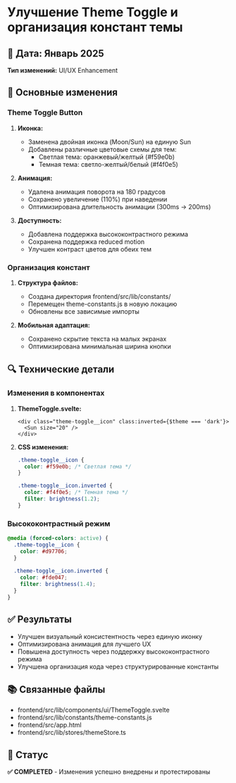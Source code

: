 # Улучшение Theme Toggle и организация констант темы

## 📅 Дата: Январь 2025
**Тип изменений:** UI/UX Enhancement

## 🎯 Основные изменения

### Theme Toggle Button
1. **Иконка:**
   - Заменена двойная иконка (Moon/Sun) на единую Sun
   - Добавлены различные цветовые схемы для тем:
     - Светлая тема: оранжевый/желтый (#f59e0b)
     - Темная тема: светло-желтый/белый (#f4f0e5)

2. **Анимация:**
   - Удалена анимация поворота на 180 градусов
   - Сохранено увеличение (110%) при наведении
   - Оптимизирована длительность анимации (300ms → 200ms)

3. **Доступность:**
   - Добавлена поддержка высококонтрастного режима
   - Сохранена поддержка reduced motion
   - Улучшен контраст цветов для обеих тем

### Организация констант
1. **Структура файлов:**
   - Создана директория frontend/src/lib/constants/
   - Перемещен theme-constants.js в новую локацию
   - Обновлены все зависимые импорты

2. **Мобильная адаптация:**
   - Сохранено скрытие текста на малых экранах
   - Оптимизирована минимальная ширина кнопки

## 🔍 Технические детали

### Изменения в компонентах
1. **ThemeToggle.svelte:**
   ```svelte
   <div class="theme-toggle__icon" class:inverted={$theme === 'dark'}>
     <Sun size="20" />
   </div>
   ```

2. **CSS изменения:**
   ```css
   .theme-toggle__icon {
     color: #f59e0b; /* Светлая тема */
   }
   
   .theme-toggle__icon.inverted {
     color: #f4f0e5; /* Темная тема */
     filter: brightness(1.2);
   }
   ```

### Высококонтрастный режим
```css
@media (forced-colors: active) {
  .theme-toggle__icon {
    color: #d97706;
  }
  
  .theme-toggle__icon.inverted {
    color: #fde047;
    filter: brightness(1.4);
  }
}
```

## ✅ Результаты
- Улучшен визуальный консистентность через единую иконку
- Оптимизирована анимация для лучшего UX
- Повышена доступность через поддержку высококонтрастного режима
- Улучшена организация кода через структурированные константы

## 📚 Связанные файлы
- frontend/src/lib/components/ui/ThemeToggle.svelte
- frontend/src/lib/constants/theme-constants.js
- frontend/src/app.html
- frontend/src/lib/stores/themeStore.ts

## 🔄 Статус
**✅ COMPLETED** - Изменения успешно внедрены и протестированы 